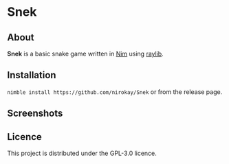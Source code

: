 # Snek

## About

**Snek** is a basic snake game written in [Nim](https://nim-lang.org/) using [raylib](https://www.raylib.com/).

## Installation

`nimble install https://github.com/nirokay/Snek` or from the release page.

## Screenshots

## Licence

This project is distributed under the GPL-3.0 licence.
